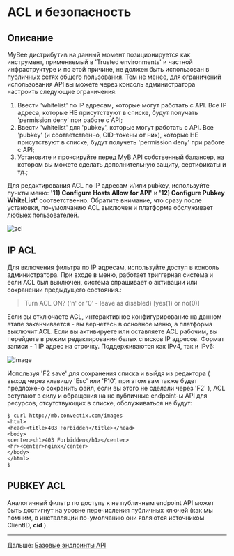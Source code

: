# ACL и безопасность

## Описание

MyBee дистрибутив на данный момент позиционируется как инструмент, применяемый в 'Trusted environments' и частной инфраструктуре и по этой причине, не должен быть использован в публичных сетях общего пользования. Тем не менее, для ограничений использования API вы можете через консоль администратора настроить следующие ограничения:

1) Ввести 'whitelist' по IP адресам, которые могут работать с API. Все IP адреса, которые НЕ присутствуют в списке, будут получать 'permission deny' при работе с API;
2) Ввести 'whitelist' для 'pubkey', которые могут работать с API. Все 'pubkey' (и соответственно, CID-токены от них), которые НЕ присутствуют в списке, будут получеть 'permission deny' при работе с API;
3) Установите и проксируйте перед MyB API собственный балансер, на котором вы можете сделать дополнительную защиту, сертификаты и тд.;

Для редактирования ACL по IP адресам и/или pubkey, используйте пункты меню: **'11) Configure Hosts Allow for API'** и **'12) Configure Pubkey WhiteList'** соответственно. Обратите внимание, что сразу после установки, по-умолчанию ACL выключен и платформа обслуживает любыех пользователей.

![acl](https://user-images.githubusercontent.com/926409/163979082-679d4701-9dcc-47a4-b3fe-46a88b518507.png)


## IP ACL

Для включения фильтра по IP адресам, используйте доступ в консоль администратора. При входе в меню, работает триггерная система и если ACL был выключен, система спрашивает о активации или сохранении предыдущего состояния.:

> Turn ACL ON? ('n' or '0' - leave as disabled) 
> [yes(1) or no(0)]

Если вы отключаете ACL, интерактивное конфигурирование на данном этапе заканчивается - вы вернетесь в основное меню, а платформа выключит ACL.
Если вы активируете или оставляете ACL рабочим, вы перейдете в режим редактирования белых списков IP адресов. Формат записи - 1 IP адрес на строчку. Поддерживаются как IPv4, так и IPv6:

![image](https://user-images.githubusercontent.com/926409/163980936-83f07d24-12c8-4082-9580-04d847fc49d9.png)

Используя 'F2 save' для сохранения списка и выйдя из редактора ( выход через клавишу 'Esc' или 'F10', при этом вам также будет предложено сохранить файл, если вы этого не сделали через 'F2' ), ACL вступают в силу и обращения на не публичные endpoint-ы API для ресурсов, отсутствующих в списке, обслуживаться не будут:

```
$ curl http://mb.convectix.com/images
<html>
<head><title>403 Forbidden</title></head>
<body>
<center><h1>403 Forbidden</h1></center>
<hr><center>nginx</center>
</body>
</html>
$ 
```

## PUBKEY ACL

Аналогичный фильтр по доступу к не публичным endpoint API может быть достигнут на уровне перечисления публичных ключей (как мы помним, в инсталляции по-умолчанию они являются источником ClientID, **cid** ).



---

Дальше: [Базовые эндпоинты API](api.md)
